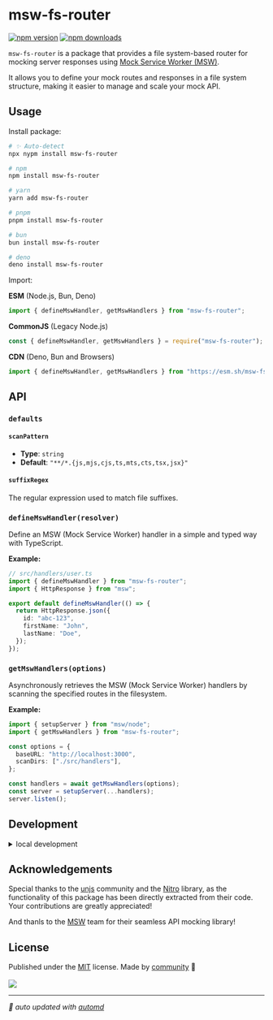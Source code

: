 # msw-fs-router

<!-- automd:badges color=yellow -->

[![npm version](https://img.shields.io/npm/v/msw-fs-router?color=yellow)](https://npmjs.com/package/msw-fs-router)
[![npm downloads](https://img.shields.io/npm/dm/msw-fs-router?color=yellow)](https://npm.chart.dev/msw-fs-router)

<!-- /automd -->

`msw-fs-router` is a package that provides a file system-based router for mocking server responses using [Mock Service Worker (MSW)](https://mswjs.io/).

It allows you to define your mock routes and responses in a file system structure, making it easier to manage and scale your mock API.

## Usage

Install package:

<!-- automd:pm-install -->

```sh
# ✨ Auto-detect
npx nypm install msw-fs-router

# npm
npm install msw-fs-router

# yarn
yarn add msw-fs-router

# pnpm
pnpm install msw-fs-router

# bun
bun install msw-fs-router

# deno
deno install msw-fs-router
```

<!-- /automd -->

Import:

<!-- automd:jsimport cjs cdn name="msw-fs-router" imports="defineMswHandler,getMswHandlers" -->

**ESM** (Node.js, Bun, Deno)

```js
import { defineMswHandler, getMswHandlers } from "msw-fs-router";
```

**CommonJS** (Legacy Node.js)

```js
const { defineMswHandler, getMswHandlers } = require("msw-fs-router");
```

**CDN** (Deno, Bun and Browsers)

```js
import { defineMswHandler, getMswHandlers } from "https://esm.sh/msw-fs-router";
```

<!-- /automd -->

## API

<!-- automd:jsdocs src="src/index" -->

### `defaults`

#### `scanPattern`

- **Type**: `string`
- **Default**: `"**/*.{js,mjs,cjs,ts,mts,cts,tsx,jsx}"`

#### `suffixRegex`

The regular expression used to match file suffixes.

### `defineMswHandler(resolver)`

Define an MSW (Mock Service Worker) handler in a simple and typed way with TypeScript.

**Example:**

```typescript
// src/handlers/user.ts
import { defineMswHandler } from "msw-fs-router";
import { HttpResponse } from "msw";

export default defineMswHandler(() => {
  return HttpResponse.json({
    id: "abc-123",
    firstName: "John",
    lastName: "Doe",
  });
});
```

### `getMswHandlers(options)`

Asynchronously retrieves the MSW (Mock Service Worker) handlers by scanning the specified routes in the filesystem.

**Example:**

```typescript
import { setupServer } from "msw/node";
import { getMswHandlers } from "msw-fs-router";

const options = {
  baseURL: "http://localhost:3000",
  scanDirs: ["./src/handlers"],
};

const handlers = await getMswHandlers(options);
const server = setupServer(...handlers);
server.listen();
```

<!-- /automd -->

## Development

<details>

<summary>local development</summary>

- Clone this repository
- Install latest LTS version of [Node.js](https://nodejs.org/en/)
- Enable [Corepack](https://github.com/nodejs/corepack) using `corepack enable`
- Install dependencies using `pnpm install`
- Run interactive tests using `pnpm dev`

</details>

## Acknowledgements

Special thanks to the [unjs](https://github.com/unjs) community and the [Nitro](https://github.com/unjs/nitro) library, as the functionality of this package has been directly extracted from their code. Your contributions are greatly appreciated!

And thanls to the [MSW](https://mswjs.io/) team for their seamless API mocking library!

## License

<!-- automd:contributors license=MIT -->

Published under the [MIT](https://github.com/srbarba/msw-fs-router/blob/main/LICENSE) license.
Made by [community](https://github.com/srbarba/msw-fs-router/graphs/contributors) 💛
<br><br>
<a href="https://github.com/srbarba/msw-fs-router/graphs/contributors">
<img src="https://contrib.rocks/image?repo=srbarba/msw-fs-router" />
</a>

<!-- /automd -->

<!-- automd:with-automd -->

---

_🤖 auto updated with [automd](https://automd.unjs.io)_

<!-- /automd -->

